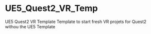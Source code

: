 # UE5_Quest2_VR_Temp
UE5 Quest2 VR Template
Template to start fresh VR projets for Quest2 withou the UE5 Template
